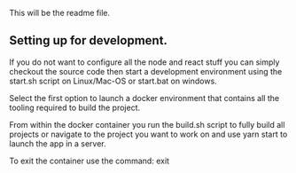 This will be the readme file.

## Setting up for development.

If you do not want to configure all the node and react stuff you can simply checkout the source code then 
start a development environment using the start.sh script on Linux/Mac-OS or start.bat on windows.

Select the first option to launch a docker environment that contains all the tooling required to build the project.

From within the docker container you run the build.sh script to fully build all projects or navigate to the project
you want to work on and use yarn start to launch the app in a server.

To exit the container use the command: exit
